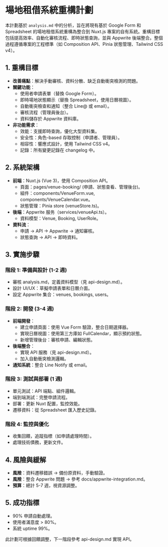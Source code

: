 # 場地租借系統重構計劃

本計劃基於 `analysis.md` 中的分析，旨在將現有基於 Google Form 和 Spreadsheet 的場地租借系統重構為整合到 Nuxt.js 專案的自有系統。重構目標包括提高效率、自動化審核流程、即時狀態查詢，並與 Appwrite 後端整合。整個過程遵循專案的工程標準（如 Composition API、Pinia 狀態管理、Tailwind CSS v4）。

## 1. 重構目標

- **改善痛點**：解決手動審核、資料分散、缺乏自動衝突檢測的問題。
- **關鍵功能**：
  - 使用者申請表單（替換 Google Form）。
  - 即時場地狀態顯示（替換 Spreadsheet，使用日曆視圖）。
  - 自動衝突檢查和通知（整合 Line@ 或 email）。
  - 審核流程（管理員後台）。
  - 資料儲存於 Appwrite 資料庫。
- **非功能需求**：
  - 效能：支援即時查詢，優化大型資料集。
  - 安全性：角色-based 存取控制（申請者、管理員）。
  - 相容性：響應式設計，使用 Tailwind CSS v4。
  - 記錄：所有變更記錄在 changelog 中。

## 2. 系統架構

- **前端**：Nuxt.js (Vue 3)，使用 Composition API。
  - 頁面：pages/venue-booking/ (申請、狀態查看、管理後台)。
  - 組件：components/VenueForm.vue, components/VenueCalendar.vue。
  - 狀態管理：Pinia store (venueStore.ts)。
- **後端**：Appwrite 服务（services/venueApi.ts）。
  - 資料模型：Venue, Booking, UserRole。
- **資料流**：
  - 申請 → API → Appwrite → 通知審核。
  - 狀態查詢 → API → 即時資料。

## 3. 實施步驟

### 階段 1: 準備與設計 (1-2 週)

- 審核 analysis.md，定義資料模型（見 api-design.md）。
- 設計 UI/UX：草擬申請表單和日曆介面。
- 設定 Appwrite 集合：venues, bookings, users。

### 階段 2: 開發 (3-4 週)

- **前端開發**：
  - 建立申請頁面：使用 Vue Form 驗證，整合日期選擇器。
  - 實現日曆視圖：使用第三方庫如 FullCalendar，顯示預約狀態。
  - 新增管理後台：審核申請、編輯狀態。
- **後端整合**：
  - 實現 API 服務（見 api-design.md）。
  - 加入自動衝突檢測邏輯。
- **通知系統**：整合 Line Notify 或 email。

### 階段 3: 測試與部署 (1 週)

- 單元測試：API 端點、組件邏輯。
- 端到端測試：完整申請流程。
- 部署：更新 Nuxt 配置，監控效能。
- 遷移資料：從 Spreadsheet 匯入歷史記錄。

### 階段 4: 監控與優化

- 收集回饋，追蹤指標（如申請處理時間）。
- 處理技術債務，更新文件。

## 4. 風險與緩解

- **風險**：資料遷移錯誤 → 備份原資料，手動驗證。
- **風險**：整合 Appwrite 問題 → 參考 docs/appwrite-integration.md。
- **預算**：總計 5-7 週，視資源調整。

## 5. 成功指標

- 90% 申請自動處理。
- 使用者滿意度 > 80%。
- 系統 uptime 99%。

此計劃可根據回饋調整，下一階段參考 api-design.md 實現 API。
